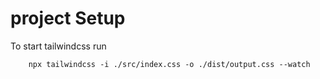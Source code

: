 # project Setup
To start tailwindcss run

        npx tailwindcss -i ./src/index.css -o ./dist/output.css --watch



  

  